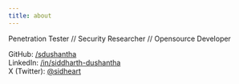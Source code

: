 ```yaml
---
title: about
---
```


Penetration Tester // Security Researcher // Opensource Developer

GitHub: [/sdushantha](https://github.com/sdushantha)<br>
LinkedIn: [/in/siddharth-dushantha](https://linkedin.com/in/siddharth-dushantha)<br>
X (Twitter): [@sidheart](https://x.com/sidheart)<br>
